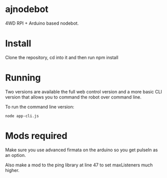 # ajnodebot

4WD RPI + Arduino based nodebot.

# Install

Clone the repository, cd into it and then run npm install

# Running

Two versions are available the full web control version and a more basic CLI
version that allows you to command the robot over command line.

To run the command line version:

    node app-cli.js

# Mods required

Make sure you use advanced firmata on the arduino so you get pulseIn as an option.

Also make a mod to the ping library at line 47 to set maxListeners much higher.
